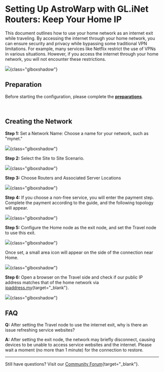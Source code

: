# Setting Up AstroWarp with GL.iNet Routers: Keep Your Home IP

This document outlines how to use your home network as an internet exit while traveling. By accessing the internet through your home network, you can ensure security and privacy while bypassing some traditional VPN limitations. For example, many services like Netflix restrict the use of VPNs in various situations. However, if you access the internet through your home network, you will not encounter these restrictions.

![](https://static.gl-inet.com/docs/astrowarp/tutorials/keep_ip_home/scenario_keep_ip_home_topology.jpg){class="glboxshadow"}

## **Preparation**
Before starting the configuration, please complete the [**preparations**](preparation_work.md).

</br>

## **Creating the Network**

**Step 1:** Set a Network Name: Choose a name for your network, such as "mynet."

![](https://static.gl-inet.com/docs/astrowarp/tutorials/keep_ip_home/astrowarp_give_name_for_network.png){class="glboxshadow"}

**Step 2:** Select the Site to Site Scenario.

![](https://static.gl-inet.com/docs/astrowarp/tutorials/keep_ip_home/select_s2s_scenario.png){class="glboxshadow"}

**Step 3:** Choose Routers and Associated Server Locations

![](https://static.gl-inet.com/docs/astrowarp/tutorials/keep_ip_home/astrowarp_select_routers.png){class="glboxshadow"}

**Step 4:** If you choose a non-free service, you will enter the payment step. Complete the payment according to the guide, and the following topology will appear.

![](https://static.gl-inet.com/docs/astrowarp/tutorials/keep_ip_home/astrowarp_s2s_inited_topology.png){class="glboxshadow"}

**Step 5:** Configure the Home node as the exit node, and set the Travel node to use this exit.

![](https://static.gl-inet.com/docs/astrowarp/tutorials/keep_ip_home/astrowarp_set_exit_node.png){class="glboxshadow"}

Once set, a small area icon will appear on the side of the connection near Home.

![](https://static.gl-inet.com/docs/astrowarp/tutorials/keep_ip_home/astrowarp_force_exit_node_icon.png){class="glboxshadow"}

**Step 6:** Open a browser on the Travel side and check if our public IP address matches that of the home network via [ipaddress.my](https://www.ipaddress.my/){target="_blank"}.

![](https://static.gl-inet.com/docs/astrowarp/tutorials/keep_ip_home/astrowarp_check_ip_address.png){class="glboxshadow"}

## **FAQ** 

**Q:** After setting the Travel node to use the internet exit, why is there an issue refreshing service websites?

**A:** After setting the exit node, the network may briefly disconnect, causing devices to be unable to access service websites and the internet. Please wait a moment (no more than 1 minute) for the connection to restore.

---

Still have questions? Visit our [Community Forum](https://forum.gl-inet.com){target="_blank"}.
